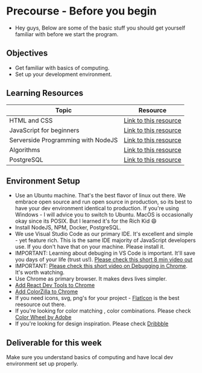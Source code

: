 # Precourse - Before you begin

- Hey guys, Below are some of the basic stuff you should get yourself familiar with before we start the program.

## Objectives

- Get familiar with basics of computing. 
- Set up your development environment. 

## Learning Resources 

Topic | Resource
------------ | -------------
HTML and CSS | [Link to this resource](https://www.youtube.com/watch?v=mU6anWqZJcc)
JavaScript for beginners | [Link to this resource](https://www.youtube.com/watch?v=W6NZfCO5SIk)
Serverside Programming with NodeJS | [Link to this resource](https://www.youtube.com/watch?v=G8uL0lFFoN0)
Algorithms | [Link to this resource](https://www.coursera.org/learn/algorithms-part1)
PostgreSQL | [Link to this resource](https://www.youtube.com/watch?v=js84deD7pzk)


## Environment Setup

- Use an Ubuntu machine. That's the best flavor of linux out there. We embrace open source and run open source in production, so its best to have your dev environment identical to production. If you're using Windows - I will advice you to switch to Ubuntu. MacOS is occasionally okay since its POSIX. But I learned it's for the Rich Kid :smile:
- Install NodeJS, NPM, Docker, PostgreSQL. 
- We use Visual Studio Code as our primary IDE. It's excellent and simple - yet feature rich. This is the same IDE majority of JavaScript developers use. If you don't have that on your machine. Please install it. 
- IMPORTANT: Learning about debuging in VS Code is important. It'll save you days of your life (trust us!). [Please check this short 8 min video out](https://www.youtube.com/watch?v=2oFKNL7vYV8)
- IMPORTANT: [Please check this short video on Debugging in Chrome](https://www.youtube.com/watch?v=H0XScE08hy8). It's worth watching. 
- Use Chrome as primary browser. It makes devs lives simpler. 
- [Add React Dev Tools to Chrome](https://chrome.google.com/webstore/detail/react-developer-tools/fmkadmapgofadopljbjfkapdkoienihi?hl=en)
- [Add ColorZilla to Chrome](https://chrome.google.com/webstore/detail/colorzilla/bhlhnicpbhignbdhedgjhgdocnmhomnp?hl=en)
- If you need icons, svg, png's for your project - [FlatIcon](https://www.flaticon.com/) is the best reesource out there. 
- If you're looking for color matching , color combinations. Please check [Color Wheel by Adobe](https://color.adobe.com/)
- If you're looking for design inspiration. Please check [Dribbble](https://dribbble.com/)


## Deliverable for this week

Make sure you understand basics of computing and have local dev environment set up properly. 




